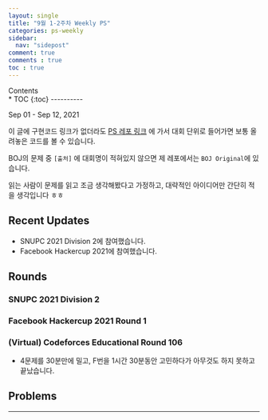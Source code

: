 ```yaml
---
layout: single
title: "9월 1-2주차 Weekly PS"
categories: ps-weekly
sidebar:
  nav: "sidepost"
comment: true
comments : true
toc : true
---
```

<div id="toc">
Contents
</div>
* TOC
{:toc}
----------


Sep 01 - Sep 12, 2021

이 글에 구현코드 링크가 없더라도 [PS 레포 링크](https://github.com/gratus907/Gratus_PS) 에 가서 대회 단위로 들어가면 보통 올려놓은 코드를 볼 수 있습니다. 

BOJ의 문제 중 `[출처]` 에 대회명이 적혀있지 않으면 제 레포에서는 `BOJ Original`에 있습니다.

읽는 사람이 문제를 읽고 조금 생각해봤다고 가정하고, 대략적인 아이디어만 간단히 적을 생각입니다 ㅎㅎ 

## Recent Updates
- SNUPC 2021 Division 2에 참여했습니다.
- Facebook Hackercup 2021에 참여했습니다. 

## Rounds 

### SNUPC 2021 Division 2

### Facebook Hackercup 2021 Round 1

### (Virtual) Codeforces Educational Round 106
- 4문제를 30분만에 밀고, F번을 1시간 30분동안 고민하다가 아무것도 하지 못하고 끝났습니다.
  
## Problems

------
